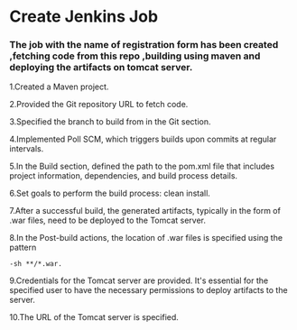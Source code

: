 # Create Jenkins Job
### The job with the name of registration form has been created ,fetching code from this repo ,building using maven and deploying the artifacts on tomcat server.

1.Created a Maven project.

2.Provided the Git repository URL to fetch code.

3.Specified the branch to build from in the Git section.

4.Implemented Poll SCM, which triggers builds upon commits at regular intervals.

5.In the Build section, defined the path to the pom.xml file that includes project information, dependencies, and build process details.

6.Set goals to perform the build process: clean install.

7.After a successful build, the generated artifacts, typically in the form of .war files, need to be deployed to the Tomcat server.

8.In the Post-build actions, the location of .war files is specified using the pattern

``` -sh **/*.war.  ```

9.Credentials for the Tomcat server are provided. It's essential for the specified user to have the necessary permissions to deploy artifacts to the server.

10.The URL of the Tomcat server is specified.
